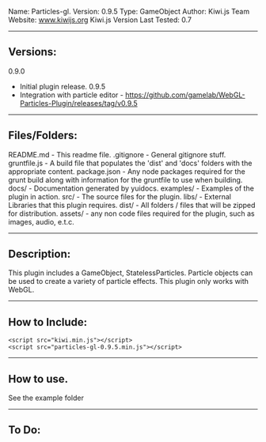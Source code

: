 Name: Particles-gl.
Version: 0.9.5
Type: GameObject
Author: Kiwi.js Team
Website: www.kiwijs.org
Kiwi.js Version Last Tested: 0.7
 
----------------------------------------------------------------------------------------
Versions:
----------------------------------------------------------------------------------------

0.9.0
- Initial plugin release.
0.9.5
- Integration with particle editor - https://github.com/gamelab/WebGL-Particles-Plugin/releases/tag/v0.9.5


----------------------------------------------------------------------------------------
Files/Folders:
----------------------------------------------------------------------------------------
README.md 	 - This readme file.
.gitignore   - General gitignore stuff.
gruntfile.js - A build file that populates the 'dist' and 'docs' folders with the appropriate content. 
package.json - Any node packages required for the grunt build along with information for the gruntfile to use when building. 
docs/ 		 - Documentation generated by yuidocs.
examples/ 	 - Examples of the  plugin in action. 
src/		 - The source files for the plugin. 
libs/		 - External Libraries that this plugin requires.
dist/ 	     - All folders / files that will be zipped for distribution.
assets/      - any non code files required for the plugin, such as images, audio, e.t.c.




----------------------------------------------------------------------------------------
Description:
----------------------------------------------------------------------------------------

This plugin includes a GameObject, StatelessParticles. Particle objects can be used to create
a variety of particle effects. This plugin only works with WebGL. 

----------------------------------------------------------------------------------------
How to Include: 
----------------------------------------------------------------------------------------

	<script src="kiwi.min.js"></script>
	<script src="particles-gl-0.9.5.min.js"></script>



----------------------------------------------------------------------------------------
How to use.
----------------------------------------------------------------------------------------

See the example folder

----------------------------------------------------------------------------------------
To Do:
----------------------------------------------------------------------------------------




